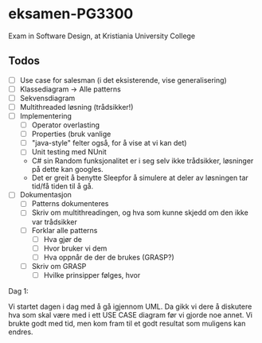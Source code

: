 # eksamen-PG3300
Exam in Software Design, at Kristiania University College

## Todos 
- [ ] Use case for salesman (i det eksisterende, vise generalisering)
- [ ] Klassediagram -> Alle patterns 
- [ ] Sekvensdiagram 
- [ ] Multithreaded løsning (trådsikker!)
- [ ] Implementering 
    - [ ] Operator overlasting 
    - [ ] Properties (bruk vanlige 
    - [ ] "java-style" felter også, for å vise at vi kan det)
    - [ ] Unit testing med NUnit
    * C# sin Random funksjonalitet er i seg selv ikke trådsikker, løsninger på dette kan googles.
    * Det er greit å benytte Sleepfor å simulere at deler av løsningen tar tid/få tiden til å gå.
- [ ] Dokumentasjon
    - [ ] Patterns dokumenteres 
    - [ ] Skriv om multithreadingen, og hva som kunne skjedd om den ikke var trådsikker 
    - [ ] Forklar alle patterns
        - [ ] Hva gjør de 
        - [ ] Hvor bruker vi dem 
        - [ ] Hva oppnår de der de brukes (GRASP?)
    - [ ] Skriv om GRASP 
        - [ ] Hvilke prinsipper følges, hvor 

Dag 1: 

Vi startet dagen i dag med å gå igjennom UML. Da gikk vi dere å diskutere hva som skal være med i ett USE CASE diagram før vi gjorde noe annet. Vi brukte godt med tid, men kom fram til et godt resultat som muligens kan endres.
